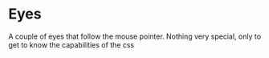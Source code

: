 # Eyes
A couple of eyes that follow the mouse pointer.
Nothing very special, only to get to know the capabilities of the css